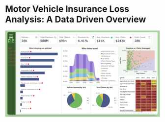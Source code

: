 # Motor Vehicle Insurance Loss Analysis: A Data Driven Overview
![insurance-dashboard](https://github.com/tanvirfau/Insurance-Loss-Analysis-A-Data-Driven-Overview/blob/main/insurance-dashboard.png)
